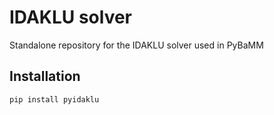 # IDAKLU solver

Standalone repository for the IDAKLU solver used in PyBaMM

## Installation

```bash
pip install pyidaklu
```

